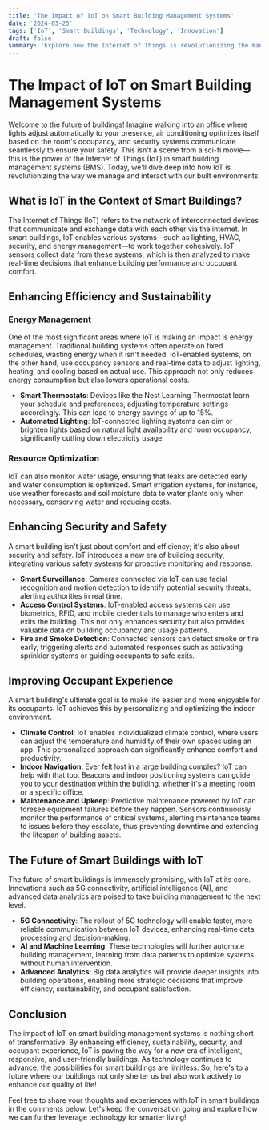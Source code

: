 ```yaml
---
title: 'The Impact of IoT on Smart Building Management Systems'
date: '2024-03-25'
tags: ['IoT', 'Smart Buildings', 'Technology', 'Innovation']
draft: false
summary: 'Explore how the Internet of Things is revolutionizing the management of smart buildings, making them more efficient, sustainable, and user-friendly.'
---
```


# The Impact of IoT on Smart Building Management Systems

Welcome to the future of buildings! Imagine walking into an office where lights adjust automatically to your presence, air conditioning optimizes itself based on the room's occupancy, and security systems communicate seamlessly to ensure your safety. This isn't a scene from a sci-fi movie—this is the power of the Internet of Things (IoT) in smart building management systems (BMS). Today, we'll dive deep into how IoT is revolutionizing the way we manage and interact with our built environments.

## What is IoT in the Context of Smart Buildings?

The Internet of Things (IoT) refers to the network of interconnected devices that communicate and exchange data with each other via the internet. In smart buildings, IoT enables various systems—such as lighting, HVAC, security, and energy management—to work together cohesively. IoT sensors collect data from these systems, which is then analyzed to make real-time decisions that enhance building performance and occupant comfort.

## Enhancing Efficiency and Sustainability

### Energy Management

One of the most significant areas where IoT is making an impact is energy management. Traditional building systems often operate on fixed schedules, wasting energy when it isn't needed. IoT-enabled systems, on the other hand, use occupancy sensors and real-time data to adjust lighting, heating, and cooling based on actual use. This approach not only reduces energy consumption but also lowers operational costs.

- **Smart Thermostats**: Devices like the Nest Learning Thermostat learn your schedule and preferences, adjusting temperature settings accordingly. This can lead to energy savings of up to 15%.
- **Automated Lighting**: IoT-connected lighting systems can dim or brighten lights based on natural light availability and room occupancy, significantly cutting down electricity usage.

### Resource Optimization

IoT can also monitor water usage, ensuring that leaks are detected early and water consumption is optimized. Smart irrigation systems, for instance, use weather forecasts and soil moisture data to water plants only when necessary, conserving water and reducing costs.

## Enhancing Security and Safety

A smart building isn't just about comfort and efficiency; it's also about security and safety. IoT introduces a new era of building security, integrating various safety systems for proactive monitoring and response.

- **Smart Surveillance**: Cameras connected via IoT can use facial recognition and motion detection to identify potential security threats, alerting authorities in real time.
- **Access Control Systems**: IoT-enabled access systems can use biometrics, RFID, and mobile credentials to manage who enters and exits the building. This not only enhances security but also provides valuable data on building occupancy and usage patterns.
- **Fire and Smoke Detection**: Connected sensors can detect smoke or fire early, triggering alerts and automated responses such as activating sprinkler systems or guiding occupants to safe exits.

## Improving Occupant Experience

A smart building's ultimate goal is to make life easier and more enjoyable for its occupants. IoT achieves this by personalizing and optimizing the indoor environment.

- **Climate Control**: IoT enables individualized climate control, where users can adjust the temperature and humidity of their own spaces using an app. This personalized approach can significantly enhance comfort and productivity.
- **Indoor Navigation**: Ever felt lost in a large building complex? IoT can help with that too. Beacons and indoor positioning systems can guide you to your destination within the building, whether it's a meeting room or a specific office.
- **Maintenance and Upkeep**: Predictive maintenance powered by IoT can foresee equipment failures before they happen. Sensors continuously monitor the performance of critical systems, alerting maintenance teams to issues before they escalate, thus preventing downtime and extending the lifespan of building assets.

## The Future of Smart Buildings with IoT

The future of smart buildings is immensely promising, with IoT at its core. Innovations such as 5G connectivity, artificial intelligence (AI), and advanced data analytics are poised to take building management to the next level.

- **5G Connectivity**: The rollout of 5G technology will enable faster, more reliable communication between IoT devices, enhancing real-time data processing and decision-making.
- **AI and Machine Learning**: These technologies will further automate building management, learning from data patterns to optimize systems without human intervention.
- **Advanced Analytics**: Big data analytics will provide deeper insights into building operations, enabling more strategic decisions that improve efficiency, sustainability, and occupant satisfaction.

## Conclusion

The impact of IoT on smart building management systems is nothing short of transformative. By enhancing efficiency, sustainability, security, and occupant experience, IoT is paving the way for a new era of intelligent, responsive, and user-friendly buildings. As technology continues to advance, the possibilities for smart buildings are limitless. So, here's to a future where our buildings not only shelter us but also work actively to enhance our quality of life!

Feel free to share your thoughts and experiences with IoT in smart buildings in the comments below. Let's keep the conversation going and explore how we can further leverage technology for smarter living!
